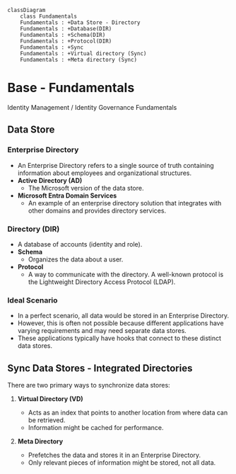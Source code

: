 ```mermaid
classDiagram
    class Fundamentals
    Fundamentals : +Data Store - Directory
    Fundamentals : +Database(DIR)
    Fundamentals : +Schema(DIR)
    Fundamentals : +Protocol(DIR)
    Fundamentals : +Sync
    Fundamentals : +Virtual directory (Sync)
    Fundamentals : +Meta directory (Sync)
```

# Base - Fundamentals
Identity Management / Identity Governance Fundamentals

## Data Store

### Enterprise Directory
- An Enterprise Directory refers to a single source of truth containing information about employees and organizational structures.
- **Active Directory (AD)**
  - The Microsoft version of the data store.
- **Microsoft Entra Domain Services**
    - An example of an enterprise directory solution that integrates with other domains and provides directory services.

### Directory (DIR)
- A database of accounts (identity and role).
- **Schema**
  - Organizes the data about a user.
- **Protocol**
  - A way to communicate with the directory. A well-known protocol is the Lightweight Directory Access Protocol (LDAP).

### Ideal Scenario
- In a perfect scenario, all data would be stored in an Enterprise Directory.
- However, this is often not possible because different applications have varying requirements and may need separate data stores.
- These applications typically have hooks that connect to these distinct data stores.

## Sync Data Stores - Integrated Directories 
There are two primary ways to synchronize data stores:
1. **Virtual Directory (VD)**
   - Acts as an index that points to another location from where data can be retrieved.
   - Information might be cached for performance.

2. **Meta Directory**
   - Prefetches the data and stores it in an Enterprise Directory.
   - Only relevant pieces of information might be stored, not all data.
   
